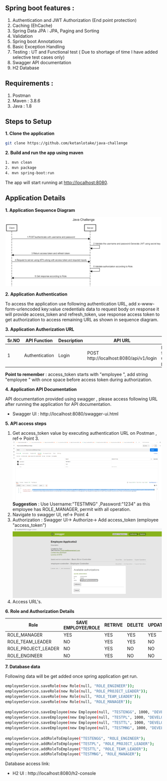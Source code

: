 ## Spring boot features :
1. Authentication and JWT Authorization (End point protection)
2. Caching (EhCache)
3. Spring Data JPA : JPA, Paging and Sorting
4. Validation
5. Spring boot Annotations
6. Basic Exception Handling
7. Testing : UT and Functional test ( Due to shortage of time I have added selective test cases only)
8. Swagger API documentation
9. H2 Database 

## Requirements :
1. Postman
2. Maven : 3.8.6 
3. Java : 1.8

## Steps to Setup

**1. Clone the application**

```bash
git clone https://github.com/ketanlotake/java-challenge
```

**2. Build and run the app using maven**


```bash
1. mvn clean
2. mvn package
4. mvn spring-boot:run
```

The app will start running at <http://localhost:8080>.

## Application Details 

**1. Application Sequence Diagram**

![Optional Text](/img/Java_Challenge.png)

**2. Application Authentication**

To access the application use following authentication URL, add x-www-form-urlencoded key:value credentials data to request body on response it will provide access_token and refresh_token, use response access token to get authorization to access remaining URL as shown in sequence diagram.

**3. Application Autherization URL**

| Sr.NO  | API Function | Description |API URL | Input Parameter | Output |
| ------------- | ------------- | ------------- | ------------- |------------- |------------- |
| 1  | Authentication  | Login | POST http://localhost:8080/api/v1/login | Body (x-www-form-urlencoded) username:TESTMNG, password:1234| access_token, refresh_token|

**Point to remember** : access_token starts with "employee ", add string "employee " with once space before access token during authorization.

**4. Application API Documentation**

API documentation provided using swagger , please access following URL after running the application for API documentation.

- Swagger UI : http://localhost:8080/swagger-ui.html

**5. API access steps**
1. Get access_token value by executing authentication URL on Postman , ref-> Point 3.
![Optional Text](/img/Postman_Authentication.PNG)
**Suggestion** : Use Username:"TESTMNG" ,Password:"1234" as this employee has ROLE_MANAGER, permit with all operation.
2. Navigate to swagger UI, ref-> Point 4
3. Authorization : Swagger UI-> Authorize-> Add access_token (employee "access_token")
![Optional Text](/img/Swagger_authorization.PNG)
4. Access URL's.

**6. Role and Authorization Details**

| Role | SAVE EMPLOYEE/ROLE | RETRIVE |DELETE | UPDATE | 
| ------------- | ------------- | ------------- | ------------- |------------- |
| ROLE_MANAGER | YES  | YES | YES | YES |YES|
| ROLE_TEAM_LEADER | NO  | YES | YES|  NO |YES|
| ROLE_PROJECT_LEADER | NO  | YES | NO|  NO |NO|
| ROLE_ENGINEER | NO  | YES | NO | NO |NO|

**7. Database data**

Following data will be get added once spring application get run.

```bash
employeeService.saveRole(new Role(null, "ROLE_ENGINEER"));
employeeService.saveRole(new Role(null, "ROLE_PROJECT_LEADER"));
employeeService.saveRole(new Role(null, "ROLE_TEAM_LEADER"));
employeeService.saveRole(new Role(null, "ROLE_MANAGER"));

employeeService.saveEmployee(new Employee(null, "TESTENGG", 1000, "DEVELOPMENT", "1234", new ArrayList<>()));
employeeService.saveEmployee(new Employee(null, "TESTPL", 1000, "DEVELOPMENT", "1234", new ArrayList<>()));
employeeService.saveEmployee(new Employee(null, "TESTTL", 1000, "DEVELOPMENT", "1234", new ArrayList<>()));
employeeService.saveEmployee(new Employee(null, "TESTMNG", 1000, "DEVELOPMENT", "1234", new ArrayList<>()));

employeeService.addRoleToEmployee("TESTENGG", "ROLE_ENGINEER");
employeeService.addRoleToEmployee("TESTPL", "ROLE_PROJECT_LEADER");
employeeService.addRoleToEmployee("TESTTL", "ROLE_TEAM_LEADER");
employeeService.addRoleToEmployee("TESTMNG", "ROLE_MANAGER");
```
Database access link:

- H2 UI : http://localhost:8080/h2-console
